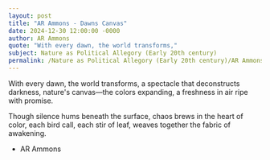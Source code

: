```yaml
---
layout: post
title: "AR Ammons - Dawns Canvas"
date: 2024-12-30 12:00:00 -0000
author: AR Ammons
quote: "With every dawn, the world transforms,"
subject: Nature as Political Allegory (Early 20th century)
permalink: /Nature as Political Allegory (Early 20th century)/AR Ammons/AR Ammons - Dawns Canvas
---
```


With every dawn, the world transforms,
a spectacle that deconstructs darkness,
nature's canvas—the colors expanding,
a freshness in air ripe with promise.

Though silence hums beneath the surface,
chaos brews in the heart of color,
each bird call, each stir of leaf,
weaves together the fabric of awakening.


- AR Ammons
